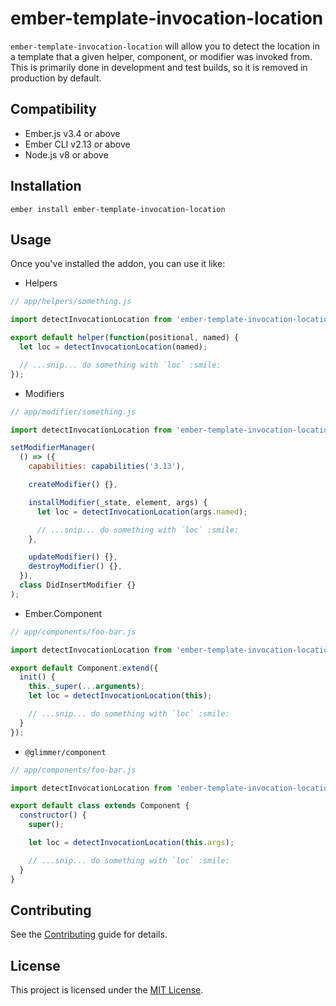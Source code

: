 ember-template-invocation-location
==============================================================================

`ember-template-invocation-location` will allow you to detect the location in a
template that a given helper, component, or modifier was invoked from. This is
primarily done in development and test builds, so it is removed in production
by default.


Compatibility
------------------------------------------------------------------------------

* Ember.js v3.4 or above
* Ember CLI v2.13 or above
* Node.js v8 or above


Installation
------------------------------------------------------------------------------

```
ember install ember-template-invocation-location
```


Usage
------------------------------------------------------------------------------

Once you've installed the addon, you can use it like:

* Helpers

```js
// app/helpers/something.js

import detectInvocationLocation from 'ember-template-invocation-location';

export default helper(function(positional, named) {
  let loc = detectInvocationLocation(named);

  // ...snip... do something with `loc` :smile:
});
```

* Modifiers

```js
// app/modifier/something.js

import detectInvocationLocation from 'ember-template-invocation-location';

setModifierManager(
  () => ({
    capabilities: capabilities('3.13'),

    createModifier() {},

    installModifier(_state, element, args) {
      let loc = detectInvocationLocation(args.named);

      // ...snip... do something with `loc` :smile:
    },

    updateModifier() {},
    destroyModifier() {},
  }),
  class DidInsertModifier {}
);
```

* Ember.Component

```js
// app/components/foo-bar.js

import detectInvocationLocation from 'ember-template-invocation-location';

export default Component.extend({
  init() {
    this._super(...arguments);
    let loc = detectInvocationLocation(this);

    // ...snip... do something with `loc` :smile:
  }
});
```

* `@glimmer/component`

```js
// app/components/foo-bar.js

import detectInvocationLocation from 'ember-template-invocation-location';

export default class extends Component {
  constructor() {
    super();

    let loc = detectInvocationLocation(this.args);

    // ...snip... do something with `loc` :smile:
  }
}
```

Contributing
------------------------------------------------------------------------------

See the [Contributing](CONTRIBUTING.md) guide for details.


License
------------------------------------------------------------------------------

This project is licensed under the [MIT License](LICENSE.md).
